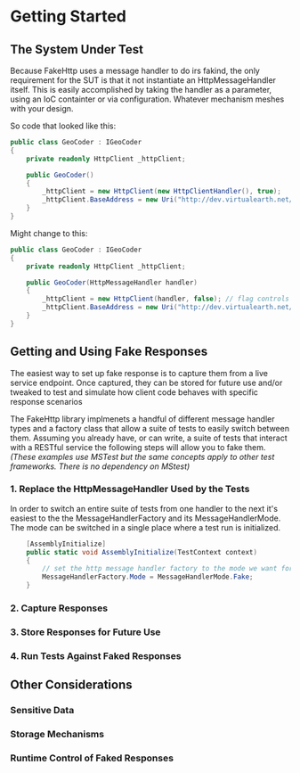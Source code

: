 # Getting Started

## The System Under Test
Because FakeHttp uses a message handler to do irs fakind, the only requirement for the 
SUT is that it not instantiate an HttpMessageHandler itself. This is easily accomplished by taking 
the handler as a parameter, using an IoC containter or via configuration. Whatever mechanism meshes with your design.

So code that looked like this:

```csharp
public class GeoCoder : IGeoCoder
{
    private readonly HttpClient _httpClient;

    public GeoCoder()
    {
        _httpClient = new HttpClient(new HttpClientHandler(), true);
        _httpClient.BaseAddress = new Uri("http://dev.virtualearth.net/REST/v1/", UriKind.Absolute);
    }
}
```

Might change to this:

```csharp
public class GeoCoder : IGeoCoder
{
    private readonly HttpClient _httpClient;

    public GeoCoder(HttpMessageHandler handler)
    {
        _httpClient = new HttpClient(handler, false); // flag controls disposal of the handler 
        _httpClient.BaseAddress = new Uri("http://dev.virtualearth.net/REST/v1/", UriKind.Absolute);
    }
}
```
## Getting and Using Fake Responses
The easiest way to set up fake response is to capture them from a live service endpoint. Once captured,
they can be stored for future use and/or tweaked to test and simulate how client code behaves with specific response scenarios

The FakeHttp library implmenets a handful of different message handler types and a factory class that allow
a suite of tests to easily switch between them. Assuming you already have, or can write, a suite of tests that 
interact with a RESTful service the following steps will allow you to fake them. *(These examples use MSTest but 
the same concepts apply to other test frameworks. There is no dependency on MStest)*

### 1. Replace the HttpMessageHandler Used by the Tests
In order to switch an entire suite of tests from one handler to the next it's easiest to the the MessageHandlerFactory
and its MessageHandlerMode. The mode can be switched in a single place where a test run is initialized.

```csharp
    [AssemblyInitialize]
    public static void AssemblyInitialize(TestContext context)
    {
        // set the http message handler factory to the mode we want for the entire assmebly test execution
        MessageHandlerFactory.Mode = MessageHandlerMode.Fake;
    }
```

### 2. Capture Responses
### 3. Store Responses for Future Use
### 4. Run Tests Against Faked Responses

## Other Considerations

### Sensitive Data
### Storage Mechanisms
### Runtime Control of Faked Responses
